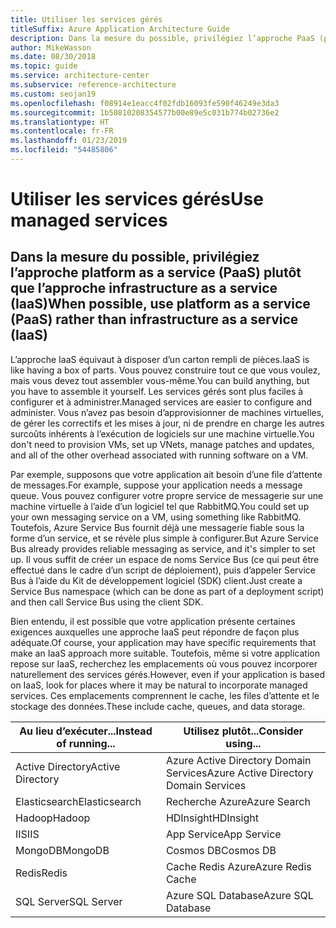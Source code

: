 ```yaml
---
title: Utiliser les services gérés
titleSuffix: Azure Application Architecture Guide
description: Dans la mesure du possible, privilégiez l’approche PaaS (platform as a service) plutôt que l’approche IaaS (infrastructure as a service).
author: MikeWasson
ms.date: 08/30/2018
ms.topic: guide
ms.service: architecture-center
ms.subservice: reference-architecture
ms.custom: seojan19
ms.openlocfilehash: f08914e1eacc4f02fdb16093fe590f46249e3da3
ms.sourcegitcommit: 1b50810208354577b00e89e5c031b774b02736e2
ms.translationtype: HT
ms.contentlocale: fr-FR
ms.lasthandoff: 01/23/2019
ms.locfileid: "54485806"
---
```

# <a name="use-managed-services"></a><span data-ttu-id="7c348-103">Utiliser les services gérés</span><span class="sxs-lookup"><span data-stu-id="7c348-103">Use managed services</span></span>

## <a name="when-possible-use-platform-as-a-service-paas-rather-than-infrastructure-as-a-service-iaas"></a><span data-ttu-id="7c348-104">Dans la mesure du possible, privilégiez l’approche platform as a service (PaaS) plutôt que l’approche infrastructure as a service (IaaS)</span><span class="sxs-lookup"><span data-stu-id="7c348-104">When possible, use platform as a service (PaaS) rather than infrastructure as a service (IaaS)</span></span>

<span data-ttu-id="7c348-105">L’approche IaaS équivaut à disposer d’un carton rempli de pièces.</span><span class="sxs-lookup"><span data-stu-id="7c348-105">IaaS is like having a box of parts.</span></span> <span data-ttu-id="7c348-106">Vous pouvez construire tout ce que vous voulez, mais vous devez tout assembler vous-même.</span><span class="sxs-lookup"><span data-stu-id="7c348-106">You can build anything, but you have to assemble it yourself.</span></span> <span data-ttu-id="7c348-107">Les services gérés sont plus faciles à configurer et à administrer.</span><span class="sxs-lookup"><span data-stu-id="7c348-107">Managed services are easier to configure and administer.</span></span> <span data-ttu-id="7c348-108">Vous n’avez pas besoin d’approvisionner de machines virtuelles, de gérer les correctifs et les mises à jour, ni de prendre en charge les autres surcoûts inhérents à l’exécution de logiciels sur une machine virtuelle.</span><span class="sxs-lookup"><span data-stu-id="7c348-108">You don't need to provision VMs, set up VNets, manage patches and updates, and all of the other overhead associated with running software on a VM.</span></span>

<span data-ttu-id="7c348-109">Par exemple, supposons que votre application ait besoin d’une file d’attente de messages.</span><span class="sxs-lookup"><span data-stu-id="7c348-109">For example, suppose your application needs a message queue.</span></span> <span data-ttu-id="7c348-110">Vous pouvez configurer votre propre service de messagerie sur une machine virtuelle à l’aide d’un logiciel tel que RabbitMQ.</span><span class="sxs-lookup"><span data-stu-id="7c348-110">You could set up your own messaging service on a VM, using something like RabbitMQ.</span></span> <span data-ttu-id="7c348-111">Toutefois, Azure Service Bus fournit déjà une messagerie fiable sous la forme d’un service, et se révèle plus simple à configurer.</span><span class="sxs-lookup"><span data-stu-id="7c348-111">But Azure Service Bus already provides reliable messaging as service, and it's simpler to set up.</span></span> <span data-ttu-id="7c348-112">Il vous suffit de créer un espace de noms Service Bus (ce qui peut être effectué dans le cadre d’un script de déploiement), puis d’appeler Service Bus à l’aide du Kit de développement logiciel (SDK) client.</span><span class="sxs-lookup"><span data-stu-id="7c348-112">Just create a Service Bus namespace (which can be done as part of a deployment script) and then call Service Bus using the client SDK.</span></span>

<span data-ttu-id="7c348-113">Bien entendu, il est possible que votre application présente certaines exigences auxquelles une approche IaaS peut répondre de façon plus adéquate.</span><span class="sxs-lookup"><span data-stu-id="7c348-113">Of course, your application may have specific requirements that make an IaaS approach more suitable.</span></span> <span data-ttu-id="7c348-114">Toutefois, même si votre application repose sur IaaS, recherchez les emplacements où vous pouvez incorporer naturellement des services gérés.</span><span class="sxs-lookup"><span data-stu-id="7c348-114">However, even if your application is based on IaaS, look for places where it may be natural to incorporate managed services.</span></span> <span data-ttu-id="7c348-115">Ces emplacements comprennent le cache, les files d’attente et le stockage des données.</span><span class="sxs-lookup"><span data-stu-id="7c348-115">These include cache, queues, and data storage.</span></span>

| <span data-ttu-id="7c348-116">Au lieu d’exécuter...</span><span class="sxs-lookup"><span data-stu-id="7c348-116">Instead of running...</span></span> | <span data-ttu-id="7c348-117">Utilisez plutôt...</span><span class="sxs-lookup"><span data-stu-id="7c348-117">Consider using...</span></span> |
|-----------------------|-------------|
| <span data-ttu-id="7c348-118">Active Directory</span><span class="sxs-lookup"><span data-stu-id="7c348-118">Active Directory</span></span> | <span data-ttu-id="7c348-119">Azure Active Directory Domain Services</span><span class="sxs-lookup"><span data-stu-id="7c348-119">Azure Active Directory Domain Services</span></span> |
| <span data-ttu-id="7c348-120">Elasticsearch</span><span class="sxs-lookup"><span data-stu-id="7c348-120">Elasticsearch</span></span> | <span data-ttu-id="7c348-121">Recherche Azure</span><span class="sxs-lookup"><span data-stu-id="7c348-121">Azure Search</span></span> |
| <span data-ttu-id="7c348-122">Hadoop</span><span class="sxs-lookup"><span data-stu-id="7c348-122">Hadoop</span></span> | <span data-ttu-id="7c348-123">HDInsight</span><span class="sxs-lookup"><span data-stu-id="7c348-123">HDInsight</span></span> |
| <span data-ttu-id="7c348-124">IIS</span><span class="sxs-lookup"><span data-stu-id="7c348-124">IIS</span></span> | <span data-ttu-id="7c348-125">App Service</span><span class="sxs-lookup"><span data-stu-id="7c348-125">App Service</span></span> |
| <span data-ttu-id="7c348-126">MongoDB</span><span class="sxs-lookup"><span data-stu-id="7c348-126">MongoDB</span></span> | <span data-ttu-id="7c348-127">Cosmos DB</span><span class="sxs-lookup"><span data-stu-id="7c348-127">Cosmos DB</span></span> |
| <span data-ttu-id="7c348-128">Redis</span><span class="sxs-lookup"><span data-stu-id="7c348-128">Redis</span></span> | <span data-ttu-id="7c348-129">Cache Redis Azure</span><span class="sxs-lookup"><span data-stu-id="7c348-129">Azure Redis Cache</span></span> |
| <span data-ttu-id="7c348-130">SQL Server</span><span class="sxs-lookup"><span data-stu-id="7c348-130">SQL Server</span></span> | <span data-ttu-id="7c348-131">Azure SQL Database</span><span class="sxs-lookup"><span data-stu-id="7c348-131">Azure SQL Database</span></span> |
